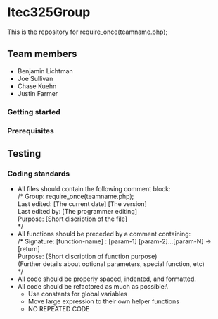 # Itec325Group
This is the repository for require_once(teamname.php);

## Team members
  - Benjamin Lichtman
  - Joe Sullivan
  - Chase Kuehn
  - Justin Farmer

### Getting started

### Prerequisites

## Testing

### Coding standards
  - All files should contain the following comment block:\
    /*  Group: require_once(teamname.php); \
             Last edited: [The current date] [The version] \
             Last edited by: [The programmer editing] \
             Purpose: [Short discription of the file]\
    */
  - All functions should be preceded by a comment containing:\
    /* Signature: [function-name] : [param-1] [param-2]...[param-N] -> [return] \
            Purpose: (Short discription of function purpose) \
            (Further details about optional parameters, special function, etc) \
    */
  - All code should be properly spaced, indented, and formatted.
  - All code should be refactored as much as possible:\
    - Use constants for global variables
    - Move large expression to their own helper functions
    - NO REPEATED CODE
